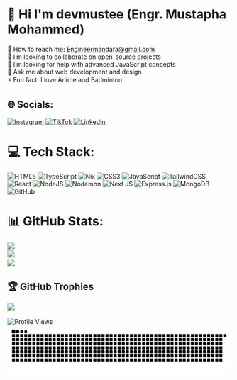 # 💫 Hi I'm devmustee (Engr. Mustapha Mohammed)
🔭 How to reach me: Engineermandara@gmail.com<br>👯 I’m looking to collaborate on open-source projects<br>🤝 I’m looking for help with advanced JavaScript concepts<br>💬 Ask me about web development and design<br>⚡ Fun fact: I love Anime and Badminton<br> 

## 🌐 Socials:
[![Instagram](https://img.shields.io/badge/Instagram-%23E4405F.svg?logo=Instagram&logoColor=white)](https://instagram.com/dev_mustee) [![TikTok](https://img.shields.io/badge/TikTok-%23000000.svg?logo=TikTok&logoColor=white)](https://tiktok.com/@dev_mustee) 
[![LinkedIn](https://img.shields.io/badge/LinkedIn-%230077B5.svg?logo=linkedin&logoColor=white)](https://linkedin.com/in/https://www.linkedin.com/in/devmustee) 

# 💻 Tech Stack:
![HTML5](https://img.shields.io/badge/html5-%23E34F26.svg?style=for-the-badge&logo=html5&logoColor=white) ![TypeScript](https://img.shields.io/badge/typescript-%23007ACC.svg?style=for-the-badge&logo=typescript&logoColor=white) ![Nix](https://img.shields.io/badge/NIX-5277C3.svg?style=for-the-badge&logo=NixOS&logoColor=white) ![CSS3](https://img.shields.io/badge/css3-%231572B6.svg?style=for-the-badge&logo=css3&logoColor=white) ![JavaScript](https://img.shields.io/badge/javascript-%23323330.svg?style=for-the-badge&logo=javascript&logoColor=%23F7DF1E) ![TailwindCSS](https://img.shields.io/badge/tailwindcss-%2338B2AC.svg?style=for-the-badge&logo=tailwind-css&logoColor=white) ![React](https://img.shields.io/badge/react-%2320232a.svg?style=for-the-badge&logo=react&logoColor=%2361DAFB) ![NodeJS](https://img.shields.io/badge/node.js-6DA55F?style=for-the-badge&logo=node.js&logoColor=white) ![Nodemon](https://img.shields.io/badge/NODEMON-%23323330.svg?style=for-the-badge&logo=nodemon&logoColor=%BBDEAD) ![Next JS](https://img.shields.io/badge/Next-black?style=for-the-badge&logo=next.js&logoColor=white) ![Express.js](https://img.shields.io/badge/express.js-%23404d59.svg?style=for-the-badge&logo=express&logoColor=%2361DAFB) ![MongoDB](https://img.shields.io/badge/MongoDB-%234ea94b.svg?style=for-the-badge&logo=mongodb&logoColor=white) ![GitHub](https://img.shields.io/badge/github-%23121011.svg?style=for-the-badge&logo=github&logoColor=white)
# 📊 GitHub Stats:
![](https://github-readme-stats.vercel.app/api?username=devmustee&theme=radical&hide_border=false&include_all_commits=true&count_private=true)<br/>
![](https://github-readme-streak-stats.herokuapp.com/?user=devmustee&theme=radical&hide_border=false)<br/>
![](https://github-readme-stats.vercel.app/api/top-langs/?username=devmustee&theme=radical&hide_border=false&include_all_commits=true&count_private=true&layout=compact)

## 🏆 GitHub Trophies
![](https://github-profile-trophy.vercel.app/?username=devmustee&theme=radical&no-frame=false&no-bg=true&margin-w=4)

<img src="https://visitcount.itsvg.in/api?id=devmustee&icon=0&color=010409" alt="Profile Views" width="200" height="40">

<picture>
  <source media="(prefers-color-scheme: dark)" srcset="https://raw.githubusercontent.com/devmustee/devmustee/output/github-contribution-grid-snake-dark.svg">
  <source media="(prefers-color-scheme: light)" srcset="https://raw.githubusercontent.com/devmustee/devmustee/output/github-contribution-grid-snake.svg">
  <img alt="github contribution grid snake animation" src="https://raw.githubusercontent.com/devmustee/devmustee/output/github-contribution-grid-snake.svg">
</picture>
<!-- picture -->